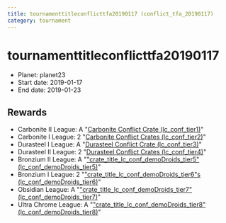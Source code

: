 ```yaml
---
title: tournamenttitleconflicttfa20190117 (conflict_tfa_20190117)
category: tournament
---
```

# tournamenttitleconflicttfa20190117

  * Planet: planet23
  * Start date: 2019-01-17
  * End date: 2019-01-23

## Rewards

  * Carbonite II League: A "[Carbonite Conflict Crate (lc_conf_tier1)](lc_conf_tier1.html)"
  * Carbonite I League: 2 "[Carbonite Conflict Crates (lc_conf_tier2)](lc_conf_tier2.html)"
  * Durasteel I League: A "[Durasteel Conflict Crate (lc_conf_tier3)](lc_conf_tier3.html)"
  * Durasteel II League: 2 "[Durasteel Conflict Crates (lc_conf_tier4)](lc_conf_tier4.html)"
  * Bronzium II League: A "["crate_title_lc_conf_demoDroids_tier5" (lc_conf_demoDroids_tier5)](lc_conf_demoDroids_tier5.html)"
  * Bronzium I League: 2 "["crate_title_lc_conf_demoDroids_tier6"s (lc_conf_demoDroids_tier6)](lc_conf_demoDroids_tier6.html)"
  * Obsidian League: A "["crate_title_lc_conf_demoDroids_tier7" (lc_conf_demoDroids_tier7)](lc_conf_demoDroids_tier7.html)"
  * Ultra Chrome League: A "["crate_title_lc_conf_demoDroids_tier8" (lc_conf_demoDroids_tier8)](lc_conf_demoDroids_tier8.html)"
